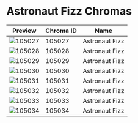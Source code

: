 # Astronaut Fizz Chromas



| Preview | Chroma ID | Name |
|---------|-----------|------|
| ![105027](https://raw.communitydragon.org/latest/plugins/rcp-be-lol-game-data/global/default/v1/champion-chroma-images/105/105027.png) | 105027 | Astronaut Fizz |
| ![105028](https://raw.communitydragon.org/latest/plugins/rcp-be-lol-game-data/global/default/v1/champion-chroma-images/105/105028.png) | 105028 | Astronaut Fizz |
| ![105029](https://raw.communitydragon.org/latest/plugins/rcp-be-lol-game-data/global/default/v1/champion-chroma-images/105/105029.png) | 105029 | Astronaut Fizz |
| ![105030](https://raw.communitydragon.org/latest/plugins/rcp-be-lol-game-data/global/default/v1/champion-chroma-images/105/105030.png) | 105030 | Astronaut Fizz |
| ![105031](https://raw.communitydragon.org/latest/plugins/rcp-be-lol-game-data/global/default/v1/champion-chroma-images/105/105031.png) | 105031 | Astronaut Fizz |
| ![105032](https://raw.communitydragon.org/latest/plugins/rcp-be-lol-game-data/global/default/v1/champion-chroma-images/105/105032.png) | 105032 | Astronaut Fizz |
| ![105033](https://raw.communitydragon.org/latest/plugins/rcp-be-lol-game-data/global/default/v1/champion-chroma-images/105/105033.png) | 105033 | Astronaut Fizz |
| ![105034](https://raw.communitydragon.org/latest/plugins/rcp-be-lol-game-data/global/default/v1/champion-chroma-images/105/105034.png) | 105034 | Astronaut Fizz |
